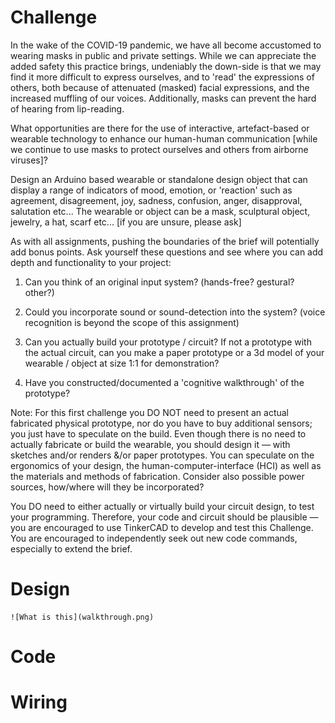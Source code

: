 # Challenge

In the wake of the COVID-19 pandemic, we have all become accustomed to wearing masks in public and private settings. While we can appreciate the added safety this practice brings, undeniably the down-side is that we may find it more difficult to express ourselves, and to 'read' the expressions of others, both because of attenuated (masked) facial expressions, and the increased muffling of our voices. Additionally, masks can prevent the hard of hearing from lip-reading.

What opportunities are there for the use of interactive, artefact-based or wearable technology to enhance our human-human communication [while we continue to use masks to protect ourselves and others from airborne viruses]?

Design an Arduino based wearable or standalone design object that can display a range of indicators of mood, emotion, or 'reaction' such as agreement, disagreement, joy, sadness, confusion, anger, disapproval, salutation etc... The wearable or object can be a mask, sculptural object, jewelry, a hat, scarf etc... [if you are unsure, please ask]

As with all assignments, pushing the boundaries of the brief will potentially add bonus points. Ask yourself these questions and see where you can add depth and functionality to your project:

1. Can you think of an original input system? (hands-free? gestural? other?)

2. Could you incorporate sound or sound-detection into the system? (voice recognition is beyond the scope of this assignment)

3. Can you actually build your prototype / circuit? If not a prototype with the actual circuit, can you make a paper prototype or a 3d model of your wearable / object at size 1:1 for demonstration?

4. Have you constructed/documented a 'cognitive walkthrough' of the prototype?

Note: For this first challenge you DO NOT need to present an actual fabricated physical prototype, nor do you have to buy additional sensors; you just have to speculate on the build. Even though there is no need to actually fabricate or build the wearable, you should design it  — with sketches and/or renders &/or paper prototypes. You can speculate on the ergonomics of your design, the human-computer-interface (HCI) as well as the materials and methods of fabrication. Consider also possible power sources, how/where will they be incorporated?

You DO need to either actually or virtually build your circuit design, to test your programming. Therefore, your code and circuit should be plausible — you are encouraged to use TinkerCAD to develop and test this Challenge. You are encouraged to independently seek out new code commands, especially to extend the brief.

# Design

	![What is this](walkthrough.png)

# Code

# Wiring
